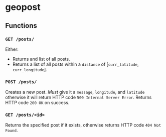 geopost
=======

Functions
---------

### `GET /posts/`

Either:
- Returns and list of all posts.
- Returns a list of all posts within a `distance` of [`curr_latitude`,
  `curr_longitude`].

### `POST /posts/`

Creates a new post. *Must* give it a `message`, `longitude`, and `latitude`
otherwise it will return HTTP code `500 Internal Server Error`. Returns HTTP
code `200 OK` on success.

### `GET /posts/<id>`

Returns the specified post if it exists, otherwise returns HTTP code `404 Not
Found`.
